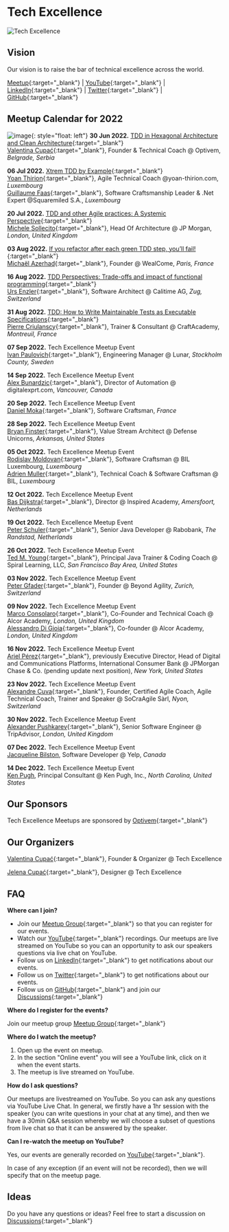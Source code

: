 # Tech Excellence

![Tech Excellence](https://www.techexcellence.io/tech_excellence_banner.png?v=2)

## Vision

Our vision is to raise the bar of technical excellence across the world.

[Meetup](https://www.meetup.com/techexcellence){:target="_blank"} | [YouTube](https://www.youtube.com/c/TechExcellence){:target="_blank"} | [LinkedIn](https://www.linkedin.com/company/techexcellenceio){:target="_blank"} | [Twitter](https://twitter.com/techexcellence_){:target="_blank"} | [GitHub](https://github.com/techexcellenceio){:target="_blank"}

## Meetup Calendar for 2022


![image](https://www.linkedin.com/in/valentinacupac/overlay/photo/){: style="float: left"} **30 Jun 2022.** [TDD in Hexagonal Architecture and Clean Architecture](https://www.youtube.com/watch?v=WAoqGzVDHc0){:target="_blank"}
<br/>[Valentina Cupać](https://www.linkedin.com/in/valentinacupac/){:target="_blank"}, Founder & Technical Coach @ Optivem, *Belgrade, Serbia*




**06 Jul 2022.** [Xtrem TDD by Example](https://www.youtube.com/watch?v=yxO7YHkB83I){:target="_blank"}
<br/>[Yoan Thirion](https://www.linkedin.com/in/yoanthirion/){:target="_blank"}, Agile Technical Coach @yoan-thirion.com, *Luxembourg*
<br/>[Guillaume Faas](https://www.linkedin.com/in/guillaumefaas/){:target="_blank"}, Software Craftsmanship Leader & .Net Expert @Squaremiled S.A., *Luxembourg*

**20 Jul 2022.** [TDD and other Agile practices: A Systemic Perspective](https://www.youtube.com/watch?v=a3jUXRJRddQ){:target="_blank"}
<br/>[Michele Sollecito](https://www.linkedin.com/in/michelesollecito/){:target="_blank"}, Head Of Architecture @ JP Morgan, *London, United Kingdom*

**03 Aug 2022.** [If you refactor after each green TDD step, you’ll fail!](https://www.youtube.com/watch?v=Vi_FtRXopdQ){:target="_blank"}
<br/>[Michaël Azerhad](https://www.linkedin.com/in/micha%C3%ABl-azerhad-9058a044/){:target="_blank"}, Founder @ WealCome, *Paris, France*

**16 Aug 2022.** [TDD Perspectives: Trade-offs and impact of functional programming](https://www.youtube.com/watch?v=JcKLqX8wuR4){:target="_blank"}
<br/>[Urs Enzler](https://www.linkedin.com/in/ursenzler/){:target="_blank"}, Software Architect @ Calitime AG, *Zug, Switzerland*

**31 Aug 2022.** [TDD: How to Write Maintainable Tests as Executable Specifications](https://www.youtube.com/watch?v=z58ckvPYVAI){:target="_blank"}
<br/>[Pierre Criulanscy](https://www.linkedin.com/in/pierre-criulanscy/){:target="_blank"}, Trainer & Consultant @ CraftAcademy, *Montreuil, France*

**07 Sep 2022.** Tech Excellence Meetup Event
<br/>[Ivan Paulovich](https://www.linkedin.com/in/ivanpaulovich/){:target="_blank"}, Engineering Manager @ Lunar, *Stockholm County, Sweden*

**14 Sep 2022.** Tech Excellence Meetup Event
<br/>[Alex Bunardzic](https://www.linkedin.com/in/alexbunardzic/){:target="_blank"}, Director of Automation @ digitalexprt.com, *Vancouver, Canada*

**20 Sep 2022.** Tech Excellence Meetup Event
<br/>[Daniel Moka](https://www.linkedin.com/in/danielmoka/){:target="_blank"}, Software Craftsman, *France*

**28 Sep 2022.** Tech Excellence Meetup Event
<br/>[Bryan Finster](https://www.linkedin.com/in/bryan-finster/){:target="_blank"}, Value Stream Architect @ Defense Unicorns, *Arkansas, United States*

**05 Oct 2022.** Tech Excellence Meetup Event
<br/>[Rodislav Moldovan](https://www.linkedin.com/in/rodislav){:target="_blank"}, Software Craftsman @ BIL Luxembourg, *Luxembourg*
<br/>[Adrien Muller](https://www.linkedin.com/in/adrien-muller-566373a/){:target="_blank"}, Technical Coach & Software Craftsman @ BIL, *Luxembourg*

**12 Oct 2022.** Tech Excellence Meetup Event
<br/>[Bas Dijkstra](https://www.linkedin.com/in/basdijkstra/){:target="_blank"}, Director @ Inspired Academy, *Amersfoort, Netherlands*

**19 Oct 2022.** Tech Excellence Meetup Event
<br/>[Peter Schuler](https://www.linkedin.com/in/peterschuler/){:target="_blank"}, Senior Java Developer @ Rabobank, *The Randstad, Netherlands*

**26 Oct 2022.** Tech Excellence Meetup Event
<br/>[Ted M. Young](https://www.linkedin.com/in/tedmyoung/){:target="_blank"}, Principal Java Trainer & Coding Coach @ Spiral Learning, LLC, *San Francisco Bay Area, United States*

**03 Nov 2022.** Tech Excellence Meetup Event
<br/>[Peter Gfader](https://www.linkedin.com/in/petergfader/){:target="_blank"}, Founder @ Beyond Agility, *Zurich, Switzerland*

**09 Nov 2022.** Tech Excellence Meetup Event
<br/>[Marco Consolaro](https://www.linkedin.com/in/consolaro/){:target="_blank"}, Co-Founder and Technical Coach @ Alcor Academy, *London, United Kingdom*
<br/>[Alessandro Di Gioia](https://www.linkedin.com/in/alessandro-di-gioia/){:target="_blank"}, Co-founder @ Alcor Academy, *London, United Kingdom*

**16 Nov 2022.** Tech Excellence Meetup Event
<br/>[Ariel Pérez](https://www.linkedin.com/in/arielxperez/){:target="_blank"}, previously Executive Director, Head of Digital and Communications Platforms, International Consumer Bank @ JPMorgan Chase & Co. (pending update next position), *New York, United States*

**23 Nov 2022.** Tech Excellence Meetup Event
<br/>[Alexandre Cuva](https://www.linkedin.com/in/cuvaalex/){:target="_blank"}, Founder, Certified Agile Coach, Agile Technical Coach, Trainer and Speaker @ SoCraAgile Sàrl, *Nyon, Switzerland*

**30 Nov 2022.** Tech Excellence Meetup Event
<br/>[Alexander Pushkarev](https://www.linkedin.com/in/alexpushkarev/){:target="_blank"}, Senior Software Engineer @ TripAdvisor, *London, United Kingdom*

**07 Dec 2022.** Tech Excellence Meetup Event
<br/>[Jacqueline Bilston](https://www.linkedin.com/in/jacqueline-bilston-bb09b1122/), Software Developer @ Yelp, *Canada*

**14 Dec 2022.** Tech Excellence Meetup Event
<br/>[Ken Pugh](https://www.linkedin.com/in/kenpugh/), Principal Consultant @ Ken Pugh, Inc., *North Carolina, United States*

## Our Sponsors

Tech Excellence Meetups are sponsored by [Optivem](http://optivem.com/){:target="_blank"}

## Our Organizers

[Valentina Cupać](https://www.linkedin.com/in/valentinacupac/){:target="_blank"}, Founder & Organizer @ Tech Excellence

[Jelena Cupać](https://www.linkedin.com/in/jelenacupac/){:target="_blank"}, Designer @ Tech Excellence

## FAQ

**Where can I join?**

- Join our [Meetup Group](https://www.meetup.com/techexcellence){:target="_blank"} so that you can register for our events.
- Watch our [YouTube](https://www.youtube.com/c/TechExcellence){:target="_blank"} recordings. Our meetups are live streamed on YouTube so you can an opportunity to ask our speakers questions via live chat on YouTube.
- Follow us on [LinkedIn](https://www.linkedin.com/company/techexcellenceio){:target="_blank"} to get notifications about our events.
- Follow us on [Twitter](https://twitter.com/techexcellence_){:target="_blank"} to get notifications about our events.
- Follow us on [GitHub](https://github.com/techexcellenceio){:target="_blank"} and join our [Discussions](https://github.com/techexcellenceio/techexcellence/discussions){:target="_blank"}

**Where do I register for the events?**

Join our meetup group [Meetup Group](https://www.meetup.com/techexcellence){:target="_blank"}

**Where do I watch the meetup?**

1. Open up the event on meetup.
2. In the section "Online event" you will see a YouTube link, click on it when the event starts.
3. The meetup is live streamed on YouTube.

**How do I ask questions?**

Our meetups are livestreamed on YouTube. So you can ask any questions via YouTube Live Chat. In general, we firstly have a 1hr session with the speaker (you can write questions in your chat at any time), and then we have a 30min Q&A session whereby we will choose a subset of questions from live chat so that it can be answered by the speaker.

**Can I re-watch the meetup on YouTube?**

Yes, our events are generally recorded on [YouTube](https://www.youtube.com/c/TechExcellence){:target="_blank"}. 

In case of any exception (if an event will not be recorded), then we will specify that on the meetup page.


## Ideas

Do you have any questions or ideas? Feel free to start a discussion on [Discussions](https://github.com/techexcellenceio/techexcellence/discussions){:target="_blank"}


<!--

## Values

- Technical Excellence
- Knowledge Sharing
- Continuous Improvement



## Community

This is a place for software engineers who care about software quality. You are motivated by clean code - it's not enough to make something work, you want to implement it well. You set high expectations for yourself and your team. 

> "There is no trade-off of quality vs. speed in software... Low quality means low speed... The only way to go fast is to go well." - Uncle Bob

You understand that the underlying problem faced by the software industry is the misunderstanding between speed and quality. For you, it's crystal-clear that you can't be fast without quality. Quality and speed go hand-in-hand. You push for quality even when you're in the minority. You find yourself in environments where no one seems to understand this. Companies are facing the same vicious cycle. Low quality, not enough time, requiring superstars to put out fires.

You want to make an impact in spreading technical excellence. You see technical excellence as a core foundation of your work, not a nice-to-have. You want to exchange knowledge with people who care about quality, people who enjoy learning, reading books, researching, continious improvement.

There aren't many people like you. People like you are dispersed across the world, trying their best to make a change, but the impact is localized to their immediate teams, or to their companies, or perhaps through meetups.

This is a global community aiming to bring together professional software engineers who have invested in their own personal growth, who are aiming to achieve mastery, poeple who never stop learning, people who enjoy mentoring and coaching, spreading knowledge. People for whom software engineering is more than just a 9-5 job.

## Collective Knowledge

The "inputs" are our discussions, knowledgesharing, collective knowledge: [Discussions](https://github.com/valentinacupac/community/discussions).

The "outputs" are a synthesis of knowledge, both conceptual (theory and abstractions) and practical (implementation through code samples). Current code samples are [Banking Kata in Java](https://github.com/valentinacupac/banking-kata-java) and [Banking Kata in .NET](https://github.com/valentinacupac/banking-kata-dotnet). Feel free to update this seciton with links to other GitHub samples.

This community is the first step towards bringing technical excellence back as the foundation.

## Contribute

To contribute to questions, ideas, knowledge exchange: start a discussion or join an existing discussion [Discussions](https://github.com/valentinacupac/community/discussions).

To contribute to the text of this website, you can [fork](https://github.com/valentinacupac/community/fork) this repository and make a pull request.

-->



